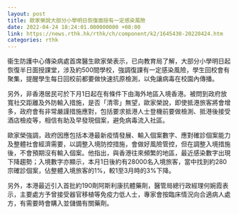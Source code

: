 ```yaml
---
layout: post
title: 歐家榮說大部分小學明日恢復面授有一定感染風險
date: 2022-04-24 18:24:01.000000000 +08:00
link: https://news.rthk.hk/rthk/ch/component/k2/1645430-20220424.htm
categories: rthk
---
```


衞生防護中心傳染病處首席醫生歐家榮表示，已向教育局了解，大部分小學明日起恢復半日面授課堂，涉及約500間學校，強調復課有一定感染風險，學生回校會有聚集，提醒學生每日回校前都要做快速抗原檢測，以免讓病毒在校園內傳播。

另外，非香港居民可於下月1日起在有條件下由海外地區入境香港。被問到政府放寬社交距離及外防輸入措施，是否「清零」無望，歐家榮說，即使抵港旅客將會增多，政府會有非常嚴謹措施應對，包括要求抵港人士登機前要做檢測、抵港後接受酒店檢疫等，相信有助及早發現個案，避免病毒流入社區。

歐家榮強調，政府因應包括本港最新疫情發展、輸入個案數字、應對確診個案能力及整體社會經濟需要，以調整入境防控措施，會做好風險管控，但在調整入境措施後，不會預期沒有輸入個案。他指出，與香港往來頻繁的地區，最近感染數字出現下降趨勢；入境數字亦顯示，本月1日後約有28000名入境旅客，當中找到約280宗確診個案，佔整體入境旅客的1%，較1至3月時的3%下降。

另外，本港最近引入首批約190劑阿斯利康抗體藥劑，醫管局總行政經理何婉霞表示，主要處方予曾接受器官移植等免疫力低人士，專家會按臨床情況向合適病人處方，有需要時會購入並儲備有關藥劑。
